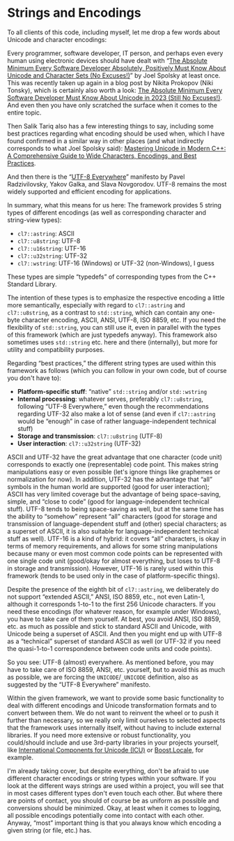 
# Strings and Encodings

To all clients of this code, including myself, let me drop a few words about Unicode and character encodings:

Every programmer, software developer, IT person, and perhaps even every human using electronic devices should have dealt with
&ldquo;[The Absolute Minimum Every Software Developer Absolutely, Positively Must Know About Unicode and Character Sets (No Excuses!)](https://www.joelonsoftware.com/2003/10/08/the-absolute-minimum-every-software-developer-absolutely-positively-must-know-about-unicode-and-character-sets-no-excuses/)&rdquo;
by Joel Spolsky at least once.
This was recently taken up again in a blog post by Nikita Prokopov (Niki Tonsky), which is certainly also worth a look:
[The Absolute Minimum Every Software Developer Must Know About Unicode in 2023 (Still No Excuses!)](https://tonsky.me/blog/unicode/).
And even then you have only scratched the surface when it comes to the entire topic.

Then Salik Tariq also has a few interesting things to say, including some best practices regarding what encoding should be used when, which I have found confirmed in a similar way in other places (and what indirectly corresponds to what Joel Spolsky said):
[Mastering Unicode in Modern C++: A Comprehensive Guide to Wide Characters, Encodings, and Best Practices](https://www.linkedin.com/pulse/mastering-unicode-modern-c-comprehensive-guide-wide-characters-tariq).

And then there is the &ldquo;[UTF-8 Everywhere](https://utf8everywhere.org/)&rdquo; manifesto by Pavel Radzivilovsky, Yakov Galka, and Slava Novgorodov.
UTF-8 remains the most widely supported and efficient encoding for applications.

In summary, what this means for us here: The framework provides 5 string types of
different encodings (as well as corresponding character and string-view types):
* `cl7::astring`: ASCII
* `cl7::u8string`: UTF-8
* `cl7::u16string`: UTF-16
* `cl7::u32string`: UTF-32
* `cl7::wstring`: UTF-16 (Windows) or UTF-32 (non-Windows), I guess

These types are simple &ldquo;typedefs&rdquo; of corresponding types from the C++ Standard Library.

The intention of these types is to emphasize the respective encoding a little more semantically, especially with regard to `cl7::astring` and `cl7::u8string`, as a contrast to `std::string`, which can contain any one-byte character encoding, ASCII, ANSI, UTF-8, ISO 8859, etc.
If you need the flexibility of `std::string`, you can still use it, even in parallel with the types of this framework (which are just typedefs anyway).
This framework also sometimes uses `std::string` etc. here and there (internally), but more for utility and compatibility purposes.

Regarding &ldquo;best practices,&rdquo; the different string types are used within this framework as follows (which you can follow in your own code, but of course you don't have to):
* **Platform-specific stuff**:
  &ldquo;native&rdquo; `std::string` and/or `std::wstring`
* **Internal processing**:
  whatever serves, preferably `cl7::u8string`, following &ldquo;UTF-8 Everywhere,&rdquo;
  even though the recommendations regarding UTF-32 also make a lot of sense
  (and even if `cl7::astring` would be &ldquo;enough&rdquo; in case of rather language-independent technical stuff)
* **Storage and transmission**:
  `cl7::u8string` (UTF-8)
* **User interaction**:
  `cl7::u32string` (UTF-32)

ASCII and UTF-32 have the great advantage that one character (code unit) corresponds to exactly one (representable) code point.
This makes string manipulations easy or even possible (let's ignore things like graphemes or normalization for now).
In addition, UTF-32 has the advantage that &ldquo;all&rdquo; symbols in the human world are supported (good for user interaction);
ASCII has very limited coverage but the advantage of being space-saving, simple, and &ldquo;close to code&rdquo; (good for language-independent technical stuff).
UTF-8 tends to being space-saving as well, but at the same time has the ability to &ldquo;somehow&rdquo; represent &ldquo;all&rdquo; characters (good for storage and transmission of language-dependent stuff and (other) special characters; as a superset of ASCII, it is also suitable for language-independent technical stuff as well).
UTF-16 is a kind of hybrid: it covers &ldquo;all&rdquo; characters, is okay in terms of memory requirements, and allows for some string manipulations because many or even most common code points can be represented with one single code unit (good/okay for almost everything, but loses to UTF-8 in storage and transmission).
However, UTF-16 is rarely used within this framework (tends to be used only in the case of platform-specific things).

Despite the presence of the eighth bit of `cl7::astring`, we deliberately do not support &ldquo;extended ASCII,&rdquo; ANSI, ISO 8859, etc., not even Latin-1, although it corresponds 1-to-1 to the first 256 Unicode characters.
If you need these encodings (for whatever reason, for example under Windows), you have to take care of them yourself.
At best, you avoid ANSI, ISO 8859, etc. as much as possible and stick to standard ASCII and Unicode, with Unicode being a superset of ASCII.
And then you might end up with UTF-8 as a &ldquo;technical&rdquo; superset of standard ASCII as well (or UTF-32 if you need the quasi-1-to-1 correspondence between code units and code points).

So you see: UTF-8 (almost) everywhere.
As mentioned before, you may have to take care of ISO 8859, ANSI, etc. yourself, but to avoid this as much as possible, we are forcing the `UNICODE`/`_UNICODE` definition, also as suggested by the &ldquo;UTF-8 Everywhere&rdquo; manifesto.

Within the given framework, we want to provide some basic functionality to deal with different encodings and Unicode transformation formats and to convert between them.
We do not want to reinvent the wheel or to push it further than necessary, so we really only limit ourselves to selected aspects that the framework uses internally itself, without having to include external libraries.
If you need more extensive or robust functionality, you could/should include and use 3rd-party libraries in your projects yourself, like [International Components for Unicode (ICU)](https://icu.unicode.org/) or [Boost.Locale](https://www.boost.org/doc/libs/1_87_0/libs/locale/doc/html/index.html), for example.

I'm already taking cover, but despite everything, don't be afraid to use different character encodings or string types within your software.
If you look at the different ways strings are used within a project, you will see that in most cases different types don't even touch each other.
But where there are points of contact, you should of course be as uniform as possible and conversions should be minimized.
Okay, at least when it comes to logging, all possible encodings potentially come into contact with each other.
Anyway, &ldquo;most&rdquo; important thing is that you always know which encoding a given string (or file, etc.) has.
